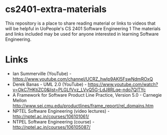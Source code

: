 # cs2401-extra-materials
This repository is a place to share reading material or links to videos that will be helpful in UoPeople's CS 2401 Software Engineering 1 The materials and links included may be used for anyone interested in learning Software Engineering.

# Links
- Ian Summerville (YouTube) - https://www.youtube.com/channel/UCRZ_hwIp9AKl5FswNdmROxQ
- Derek Banas - UML 2.0 (YouTube) - https://www.youtube.com/watch?v=OkC7HKtiZC0&list=PLGLfVvz_LVvQ5G-LdJ8RLqe-ndo7QITYc
- A Framework for Software Product Line Practice, Version 5.0 - Carnegie Mellon  http://www.sei.cmu.edu/productlines/frame_report/rel_domains.htm
- NPTEL Software Engineering (video lectures) - http://nptel.ac.in/courses/106101061/
- NTPEL Software Engineering (course) - http://nptel.ac.in/courses/106105087/
